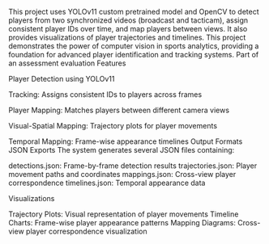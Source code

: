This project uses YOLOv11 custom pretrained model  and OpenCV to detect players from two synchronized videos (broadcast and tacticam), assign consistent player IDs over time, and map players between views. It also provides visualizations of player trajectories and timelines.
This project demonstrates the power of computer vision in sports analytics, providing a foundation for advanced player identification and tracking systems.
Part of an assessment evaluation
Features

Player Detection using YOLOv11

Tracking: Assigns consistent IDs to players across frames

Player Mapping: Matches players between different camera views

Visual-Spatial Mapping: Trajectory plots for player movements

Temporal Mapping: Frame-wise appearance timelines
Output Formats
JSON Exports
The system generates several JSON files containing:

detections.json: Frame-by-frame detection results
trajectories.json: Player movement paths and coordinates
mappings.json: Cross-view player correspondence
timelines.json: Temporal appearance data

Visualizations

Trajectory Plots: Visual representation of player movements
Timeline Charts: Frame-wise player appearance patterns
Mapping Diagrams: Cross-view player correspondence visualization

